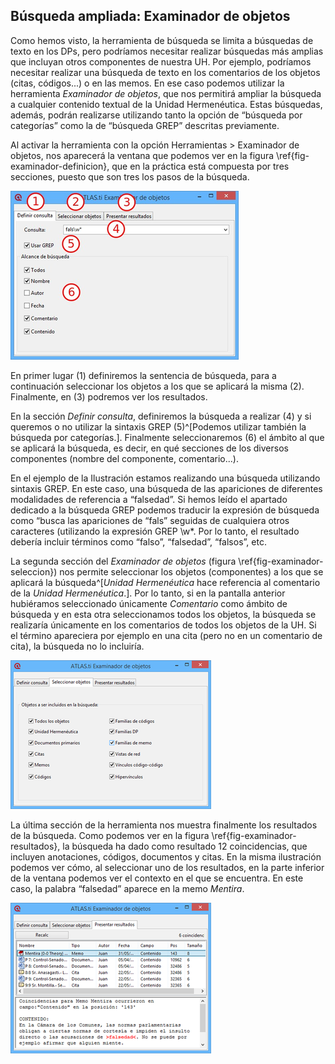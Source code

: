 ## Búsqueda ampliada: Examinador de objetos

Como hemos visto, la herramienta de búsqueda se limita a búsquedas de texto en los DPs, pero podríamos necesitar realizar búsquedas más amplias que incluyan otros componentes de nuestra UH. Por ejemplo, podríamos necesitar realizar una búsqueda de texto en los comentarios de los objetos (citas, códigos...) o en las memos. En ese caso podemos utilizar la herramienta *Examinador de objetos*, que nos permitirá ampliar la búsqueda a cualquier contenido textual de la Unidad Hermenéutica. Estas búsquedas, además, podrán realizarse utilizando tanto la opción de “búsqueda por categorías” como la de “búsqueda GREP” descritas previamente.

Al activar la herramienta con la opción Herramientas &gt; Examinador de objetos, nos aparecerá la ventana que podemos ver en la figura \ref{fig-examinador-definicion}, que en la práctica está compuesta por tres secciones, puesto que son tres los pasos de la búsqueda.

![Examinador de objetos: Definición de búsqueda\label{fig-examinador-definicion}](images/image-136.png)

En primer lugar (1) definiremos la sentencia de búsqueda, para a continuación seleccionar los objetos a los que se aplicará la misma (2). Finalmente, en (3) podremos ver los resultados.

En la sección *Definir consulta*, definiremos la búsqueda a realizar (4) y si queremos o no utilizar la sintaxis GREP (5)^[Podemos utilizar también la búsqueda por categorías.]. Finalmente seleccionaremos (6) el ámbito al que se aplicará la búsqueda, es decir, en qué secciones de los diversos componentes (nombre del componente, comentario...).

En el ejemplo de la Ilustración estamos realizando una búsqueda utilizando sintaxis GREP. En este caso, una búsqueda de las apariciones de diferentes modalidades de referencia a “falsedad”. Si hemos leído el apartado dedicado a la búsqueda GREP podemos traducir la expresión de búsqueda como “busca las apariciones de “fals” seguidas de cualquiera otros caracteres (utilizando la expresión GREP \\w\*. Por lo tanto, el resultado debería incluir términos como “falso”, “falsedad”, “falsos”, etc.

La segunda sección del *Examinador de objetos* (figura \ref{fig-examinador-seleccion}) nos permite seleccionar los objetos (componentes) a los que se aplicará la búsqueda^[*Unidad Hermenéutica* hace referencia al comentario de la *Unidad Hermenéutica*.]. Por lo tanto, si en la pantalla anterior hubiéramos seleccionado únicamente *Comentario* como ámbito de búsqueda y en esta otra seleccionamos todos los objetos, la búsqueda se realizaría únicamente en los comentarios de todos los objetos de la UH. Si el término apareciera por ejemplo en una cita (pero no en un comentario de cita), la búsqueda no lo incluiría.

![Examinador de objetos: Selección de objetos\label{fig-examinador-seleccion}](images/image-137.png)

La última sección de la herramienta nos muestra finalmente los resultados de la búsqueda. Como podemos ver en la figura \ref{fig-examinador-resultados}, la búsqueda ha dado como resultado 12 coincidencias, que incluyen anotaciones, códigos, documentos y citas. En la misma ilustración podemos ver cómo, al seleccionar uno de los resultados, en la parte inferior de la ventana podemos ver el contexto en el que se encuentra. En este caso, la palabra “falsedad” aparece en la memo *Mentira*.

![Examinador de objetos: Resultados\label{fig-examinador-resultados}](images/image-138.png)
